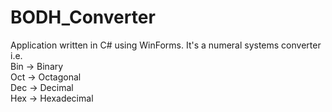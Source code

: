 # BODH_Converter
Application written in C# using WinForms. It's a numeral systems converter i.e.\
Bin -> Binary\
Oct -> Octagonal\
Dec -> Decimal\
Hex -> Hexadecimal
